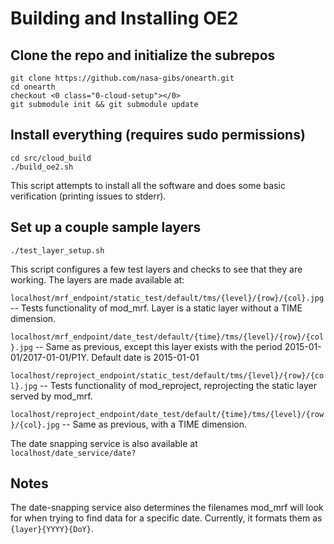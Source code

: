 # Building and Installing OE2

## Clone the repo and initialize the subrepos
```
git clone https://github.com/nasa-gibs/onearth.git
cd onearth
checkout <0 class="0-cloud-setup"></0>
git submodule init && git submodule update
```

## Install everything (requires sudo permissions)
```
cd src/cloud_build
./build_oe2.sh
```

This script attempts to install all the software and does some basic verification (printing issues to stderr).

## Set up a couple sample layers

```
./test_layer_setup.sh
```

This script configures a few test layers and checks to see that they are working. The layers are made available at:

`localhost/mrf_endpoint/static_test/default/tms/{level}/{row}/{col}.jpg` -- Tests functionality of mod_mrf. Layer is a static layer without a TIME dimension.

`localhost/mrf_endpoint/date_test/default/{time}/tms/{level}/{row}/{col}.jpg` -- Same as previous, except this layer exists with the period 2015-01-01/2017-01-01/P1Y. Default date is 2015-01-01

`localhost/reproject_endpoint/static_test/default/tms/{level}/{row}/{col}.jpg` -- Tests functionality of mod_reproject, reprojecting the static layer served by mod_mrf.

`localhost/reproject_endpoint/date_test/default/{time}/tms/{level}/{row}/{col}.jpg` -- Same as previous, with a TIME dimension.

The date snapping service is also available at `localhost/date_service/date?`

## Notes 
The date-snapping service also determines the filenames mod_mrf will look for when trying to find data for a specific date. Currently, it formats them as `{layer}{YYYY}{DoY}`.
